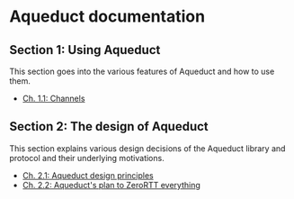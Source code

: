 
# Aqueduct documentation

## Section 1: Using Aqueduct

This section goes into the various features of Aqueduct and how to use them.

- [Ch. 1.1: Channels](CHANNELS.md)

## Section 2: The design of Aqueduct

This section explains various design decisions of the Aqueduct library and protocol and their underlying motivations.

- [Ch. 2.1: Aqueduct design principles](PRINCIPLES.md)
- [Ch. 2.2: Aqueduct's plan to ZeroRTT everything](ZERO_RTT.md)